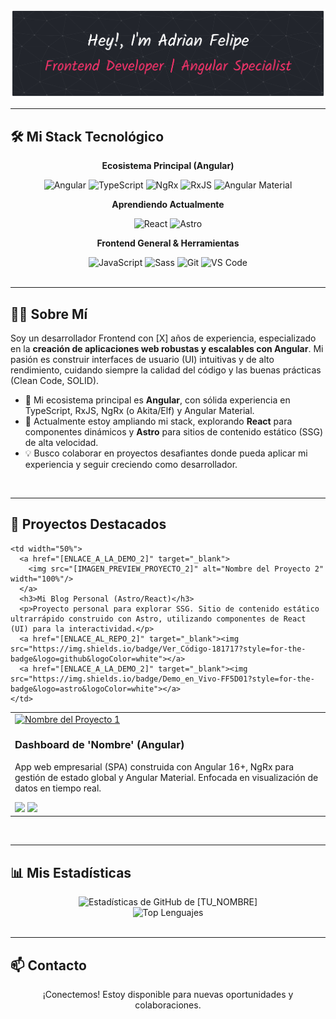 <p align="center">
  <img src="./github-header-banner-1.png" alt="Banner profesional de Adrian Felipe">
</p>

---

## 🛠️ Mi Stack Tecnológico

<div align="center">
  <p><strong>Ecosistema Principal (Angular)</strong></p>
  <img src="https://img.shields.io/badge/Angular-DD0031?style=for-the-badge&logo=angular&logoColor=white" alt="Angular">
  <img src="https://img.shields.io/badge/TypeScript-3178C6?style=for-the-badge&logo=typescript&logoColor=white" alt="TypeScript">
  <img src="https://img.shields.io/badge/NgRx-BA2BD2?style=for-the-badge&logo=ngrx&logoColor=white" alt="NgRx">
  <img src="https://img.shields.io/badge/RxJS-E4348B?style=for-the-badge&logo=rxjs&logoColor=white" alt="RxJS">
  <img src="https://img.shields.io/badge/Angular_Material-C3002F?style=for-the-badge&logo=angular&logoColor=white" alt="Angular Material">

  <p><strong>Aprendiendo Actualmente</strong></p>
  <img src="https://img.shields.io/badge/React-61DAFB?style=for-the-badge&logo=react&logoColor=black" alt="React">
  <img src="https://img.shields.io/badge/Astro-FF5D01?style=for-the-badge&logo=astro&logoColor=white" alt="Astro">

  <p><strong>Frontend General & Herramientas</strong></p>
  <img src="https://img.shields.io/badge/JavaScript-F7DF1E?style=for-the-badge&logo=javascript&logoColor=black" alt="JavaScript">
  <img src="https://img.shields.io/badge/Sass-CC6699?style=for-the-badge&logo=sass&logoColor=white" alt="Sass">
  <img src="https://img.shields.io/badge/Git-F05032?style=for-the-badge&logo=git&logoColor=white" alt="Git">
  <img src="https://img.shields.io/badge/Visual_Studio_Code-007ACC?style=for-the-badge&logo=visualstudiocode&logoColor=white" alt="VS Code">
</div>

<br>

---

## 👨‍💻 Sobre Mí

Soy un desarrollador Frontend con [X] años de experiencia, especializado en la **creación de aplicaciones web robustas y escalables con Angular**. Mi pasión es construir interfaces de usuario (UI) intuitivas y de alto rendimiento, cuidando siempre la calidad del código y las buenas prácticas (Clean Code, SOLID).

* 🚀 Mi ecosistema principal es **Angular**, con sólida experiencia en TypeScript, RxJS, NgRx (o Akita/Elf) y Angular Material.
* 🌱 Actualmente estoy ampliando mi stack, explorando **React** para componentes dinámicos y **Astro** para sitios de contenido estático (SSG) de alta velocidad.
* 💡 Busco colaborar en proyectos desafiantes donde pueda aplicar mi experiencia y seguir creciendo como desarrollador.

<br>

---

## 🚀 Proyectos Destacados

<table border="0" cellpadding="10" cellspacing="0" width="100%">
  <tr valign="top">
    <td width="50%">
      <a href="[ENLACE_A_LA_DEMO_1]" target="_blank">
        <img src="[IMAGEN_PREVIEW_PROYECTO_1]" alt="Nombre del Proyecto 1" width="100%"/>
      </a>
      <h3>Dashboard de 'Nombre' (Angular)</h3>
      <p>App web empresarial (SPA) construida con Angular 16+, NgRx para gestión de estado global y Angular Material. Enfocada en visualización de datos en tiempo real.</p>
      <a href="[ENLACE_AL_REPO_1]" target="_blank"><img src="https://img.shields.io/badge/Ver_Código-181717?style=for-the-badge&logo=github&logoColor=white"></a>
      <a href="[ENLACE_A_LA_DEMO_1]" target="_blank"><img src="https://img.shields.io/badge/Demo_en_Vivo-DD0031?style=for-the-badge&logo=angular&logoColor=white"></a>
    </td>
    
    <td width="50%">
      <a href="[ENLACE_A_LA_DEMO_2]" target="_blank">
        <img src="[IMAGEN_PREVIEW_PROYECTO_2]" alt="Nombre del Proyecto 2" width="100%"/>
      </a>
      <h3>Mi Blog Personal (Astro/React)</h3>
      <p>Proyecto personal para explorar SSG. Sitio de contenido estático ultrarrápido construido con Astro, utilizando componentes de React (UI) para la interactividad.</p>
      <a href="[ENLACE_AL_REPO_2]" target="_blank"><img src="https://img.shields.io/badge/Ver_Código-181717?style=for-the-badge&logo=github&logoColor=white"></a>
      <a href="[ENLACE_A_LA_DEMO_2]" target="_blank"><img src="https://img.shields.io/badge/Demo_en_Vivo-FF5D01?style=for-the-badge&logo=astro&logoColor=white"></a>
    </td>
  </tr>
  </table>

<br>

---

## 📊 Mis Estadísticas

<div align="center">
  <img src="https://github-readme-stats.vercel.app/api?username=[TU_USUARIO_DE_GITHUB]&show_icons=true&theme=transparent&hide_border=true&title_color=DD0031&icon_color=DD0031&text_color=212121" alt="Estadísticas de GitHub de [TU_NOMBRE]">
  <br>
  <img src="https://github-readme-stats.vercel.app/api/top-langs/?username=[TU_USUARIO_DE_GITHUB]&layout=compact&theme=transparent&hide_border=true&title_color=DD0031&text_color=212121" alt="Top Lenguajes">
</div>

<br>

---

## 📫 Contacto

<div align="center">
  <p>¡Conectemos! Estoy disponible para nuevas oportunidades y colaboraciones.</p>
  
  <a href="https://www.linkedin.com/in/[TU_LINKEDIN_USERNAME]" target="_blank">
    <img src="

